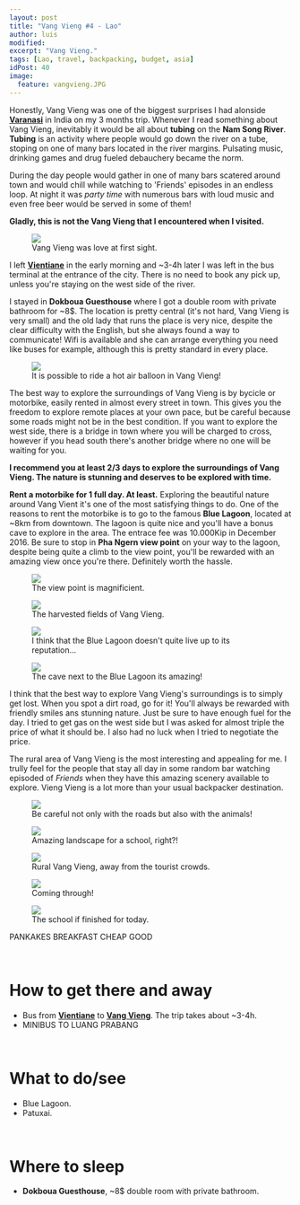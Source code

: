 ```yaml
---
layout: post
title: "Vang Vieng #4 - Lao"
author: luis
modified:
excerpt: "Vang Vieng."
tags: [Lao, travel, backpacking, budget, asia]
idPost: 40
image:
  feature: vangvieng.JPG
---
```


Honestly, Vang Vieng was one of the biggest surprises I had alonside <b><a href="{{site.url}}/Varanasi" target="_blank">Varanasi</a></b> in India on my 3 months trip. Whenever I read something about Vang Vieng, inevitably it would be all about <b>tubing</b> on the <b>Nam Song River</b>. <b>Tubing</b> is an activity where people would go down the river on a tube, stoping on one of many bars located in the river margins. Pulsating music, drinking games and drug fueled debauchery became the norm. 

During the day people would gather in one of many bars scatered around town and would chill while watching to 'Friends' episodes in an endless loop. At night it was <i>party time</i> with numerous bars with loud music and even free beer would be served in some of them!

<b><highlight><middle>Gladly, this is not the Vang Vieng that I encountered when I visited.</middle></highlight></b>

<figure>
	<a href="../images/lao/vangvieng/vangvieng1.JPG"><img src="../images/lao/vangvieng/vangvieng1.JPG"></a>
	<figcaption>Vang Vieng was love at first sight.</figcaption>
</figure>

I left <b><a href="{{site.url}}/Vientiane" target="_blank">Vientiane</a></b> in the early morning and ~3-4h later I was left in the bus terminal at the entrance of the city. There is no need to book any pick up, unless you're staying on the west side of the river.

I stayed in <b>Dokboua Guesthouse</b> where I got a double room with private bathroom for ~8$. The location is pretty central (it's not hard, Vang Vieng is very small) and the old lady that runs the place is very nice, despite the clear difficulty with the English, but she always found a way to communicate! Wifi is available and she can arrange everything you need like buses for example, although this is pretty standard in every place.

<figure>
	<a href="../images/lao/vangvieng/vangvieng2.JPG"><img src="../images/lao/vangvieng/vangvieng2.JPG"></a>
	<figcaption>It is possible to ride a hot air balloon in Vang Vieng!</figcaption>
</figure>

The best way to explore the surroundings of Vang Vieng is by bycicle or motorbike, easily rented in almost every street in town. This gives you the freedom to explore remote places at your own pace, but be careful because some roads might not be in the best condition. If you want to explore the west side, there is a bridge in town where you will be charged to cross, however if you head south there's another bridge where no one will be waiting for you.

<b><highlight><middle>I recommend you at least 2/3 days to explore the surroundings of Vang Vieng. The nature is stunning and deserves to be explored with time.</middle></highlight></b>

<b>Rent a motorbike for 1 full day. At least.</b> Exploring the beautiful nature around Vang Vient it's one of the most satisfying things to do. One of the reasons to rent the motorbike is to go to the famous <b>Blue Lagoon</b>, located at ~8km from downtown. The lagoon is quite nice and you'll have a bonus cave to explore in the area. The entrace fee was 10.000Kip in December 2016. Be sure to stop in <b>Pha Ngern view point</b> on your way to the lagoon, despite being quite a climb to the view point, you'll be rewarded with an amazing view once you're there. Definitely worth the hassle.

<figure>
	<a href="../images/lao/vangvieng/vangvieng3.JPG"><img src="../images/lao/vangvieng/vangvieng3.JPG"></a>
	<figcaption>The view point is magnificient.</figcaption>
</figure>

<figure>
	<a href="../images/lao/vangvieng/vangvieng4.JPG"><img src="../images/lao/vangvieng/vangvieng4.JPG"></a>
	<figcaption>The harvested fields of Vang Vieng.</figcaption>
</figure>

<figure>
	<a href="../images/lao/vangvieng/vangvieng5.JPG"><img src="../images/lao/vangvieng/vangvieng5.JPG"></a>
	<figcaption>I think that the Blue Lagoon doesn't quite live up to its reputation...</figcaption>
</figure>

<figure>
	<a href="../images/lao/vangvieng/vangvieng6.JPG"><img src="../images/lao/vangvieng/vangvieng6.JPG"></a>
	<figcaption>The cave next to the Blue Lagoon its amazing!</figcaption>
</figure>

I think that the best way to explore Vang Vieng's surroundings is to simply get lost. When you spot a dirt road, go for it! You'll always be rewarded with friendly smiles ans stunning nature. Just be sure to have enough fuel for the day. I tried to get gas on the west side but I was asked for almost triple the price of what it should be. I also had no luck when I tried to negotiate the price.

The rural area of Vang Vieng is the most interesting and appealing for me. I trully feel for the people that stay all day in some random bar watching episoded of <i>Friends</i> when they have this amazing scenery available to explore. Vieng Vieng is a lot more than your usual backpacker destination.

<figure>
	<a href="../images/lao/vangvieng/vangvieng7.JPG"><img src="../images/lao/vangvieng/vangvieng7.JPG"></a>
	<figcaption>Be careful not only with the roads but also with the animals!</figcaption>
</figure>

<figure>
	<a href="../images/lao/vangvieng/vangvieng8.JPG"><img src="../images/lao/vangvieng/vangvieng8.JPG"></a>
	<figcaption>Amazing landscape for a school, right?!</figcaption>
</figure>

<figure>
	<a href="../images/lao/vangvieng/vangvieng9.JPG"><img src="../images/lao/vangvieng/vangvieng9.JPG"></a>
	<figcaption>Rural Vang Vieng, away from the tourist crowds.</figcaption>
</figure>

<figure>
	<a href="../images/lao/vangvieng/vangvieng10.JPG"><img src="../images/lao/vangvieng/vangvieng10.JPG"></a>
	<figcaption>Coming through!</figcaption>
</figure>

<figure>
	<a href="../images/lao/vangvieng/vangvieng11.JPG"><img src="../images/lao/vangvieng/vangvieng11.JPG"></a>
	<figcaption>The school if finished for today.</figcaption>
</figure>


PANKAKES BREAKFAST CHEAP GOOD

<br>
<h1>How to get there and away</h1>
<ul>
<li>Bus from <b><a href="{{site.url}}/Vientiane" target="_blank">Vientiane</a></b> to <b><a href="{{site.url}}/VangVieng" target="_blank">Vang Vieng</a></b>. The trip takes about ~3-4h.</li>
<li>MINIBUS TO LUANG PRABANG</li>
</ul>

<br>
<h1>What to do/see</h1>
<ul>
<li>Blue Lagoon.</li>
<li>Patuxai.</li>
</ul>

<br>
<h1>Where to sleep</h1>
<ul>
<li><b>Dokboua Guesthouse</b>, ~8$ double room with private bathroom.</li>
</ul>